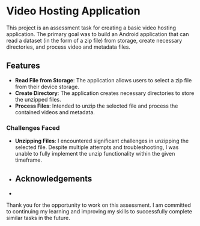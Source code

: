 # Video Hosting Application

This project is an assessment task for creating a basic video hosting application. The primary goal was to build an Android application that can read a dataset (in the form of a zip file) from storage, create necessary directories, and process video and metadata files.

## Features

- **Read File from Storage**: The application allows users to select a zip file from their device storage.
- **Create Directory**: The application creates necessary directories to store the unzipped files.
- **Process Files**: Intended to unzip the selected file and process the contained videos and metadata.

### Challenges Faced

- **Unzipping Files**: I encountered significant challenges in unzipping the selected file. Despite multiple attempts and troubleshooting, I was unable to fully implement the unzip functionality within the given timeframe.

- ## Acknowledgements
- 
Thank you for the opportunity to work on this assessment. I am committed to continuing my learning and improving my skills to successfully complete similar tasks in the future.
